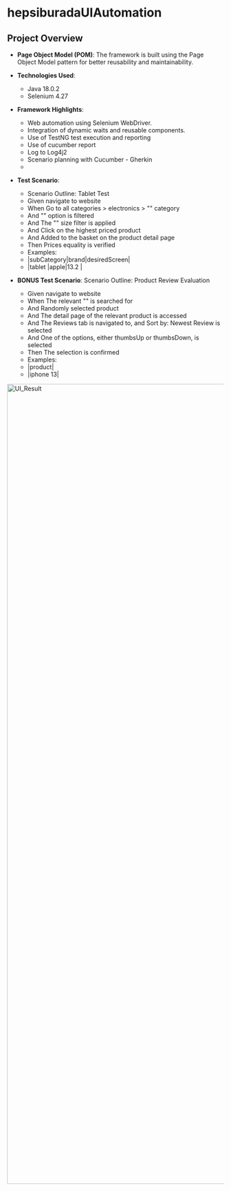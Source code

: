 # hepsiburadaUIAutomation
## Project Overview

- **Page Object Model (POM)**: The framework is built using the Page Object Model pattern for better reusability and maintainability.
- **Technologies Used**:
  - Java 18.0.2
  - Selenium 4.27
- **Framework Highlights**:
  - Web automation using Selenium WebDriver.
  - Integration of dynamic waits and reusable components.
  - Use of TestNG  test execution and reporting
  - Use of cucumber report
  - Log to Log4j2
  - Scenario planning with Cucumber - Gherkin
  - 
- **Test Scenario**:
  - Scenario Outline: Tablet Test
  -  Given navigate to website
  -  When  Go to all categories > electronics > "<subCategory>" category
  -  And   "<brand>" option is filtered
  -  And   The "<desiredScreen>" size filter is applied
  -  And   Click on the highest priced product
  -  And   Added to the basket on the product detail page
  -  Then  Prices equality is verified
  -  Examples:
  -  |subCategory|brand|desiredScreen|
  -  |tablet     |apple|13.2         |
    
 - **BONUS Test Scenario**:
     Scenario Outline: Product Review Evaluation
    - Given navigate to website
    - When  The relevant "<product>" is searched for
    - And   Randomly selected product
    - And   The detail page of the relevant product is accessed
    - And   The Reviews tab is navigated to, and Sort by: Newest Review is selected
    - And   One of the options, either thumbsUp or thumbsDown, is selected
    - Then  The selection is confirmed
    - Examples:
     - |product|
     - |iphone 13|

   
<img width="1855" alt="UI_Result" src="https://github.com/user-attachments/assets/d1497476-1fbd-4410-a130-264db72b6e8f" />

